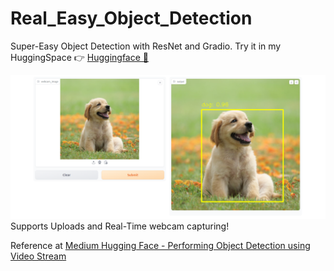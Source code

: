 # Real_Easy_Object_Detection
Super-Easy Object Detection with ResNet and Gradio. Try it in my HuggingSpace 👉 [Huggingface 🤗]([https://levelup.gitconnected.com/huggingface-performing-object-detection-using-video-stream-dafcb0570a91](https://huggingface.co/spaces/SaladSlayer00/object_detection))

![Example](image.png)
Supports Uploads and Real-Time webcam capturing!

Reference at [Medium Hugging Face -  Performing Object Detection
using Video Stream](https://levelup.gitconnected.com/huggingface-performing-object-detection-using-video-stream-dafcb0570a91)
